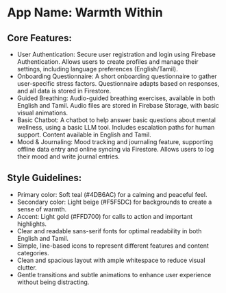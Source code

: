 # **App Name**: Warmth Within

## Core Features:

- User Authentication: Secure user registration and login using Firebase Authentication. Allows users to create profiles and manage their settings, including language preferences (English/Tamil).
- Onboarding Questionnaire: A short onboarding questionnaire to gather user-specific stress factors. Questionnaire adapts based on responses, and all data is stored in Firestore.
- Guided Breathing: Audio-guided breathing exercises, available in both English and Tamil. Audio files are stored in Firebase Storage, with basic visual animations.
- Basic Chatbot: A chatbot to help answer basic questions about mental wellness, using a basic LLM tool. Includes escalation paths for human support. Content available in English and Tamil.
- Mood & Journaling: Mood tracking and journaling feature, supporting offline data entry and online syncing via Firestore. Allows users to log their mood and write journal entries.

## Style Guidelines:

- Primary color: Soft teal (#4DB6AC) for a calming and peaceful feel.
- Secondary color: Light beige (#F5F5DC) for backgrounds to create a sense of warmth.
- Accent: Light gold (#FFD700) for calls to action and important highlights.
- Clear and readable sans-serif fonts for optimal readability in both English and Tamil.
- Simple, line-based icons to represent different features and content categories.
- Clean and spacious layout with ample whitespace to reduce visual clutter.
- Gentle transitions and subtle animations to enhance user experience without being distracting.